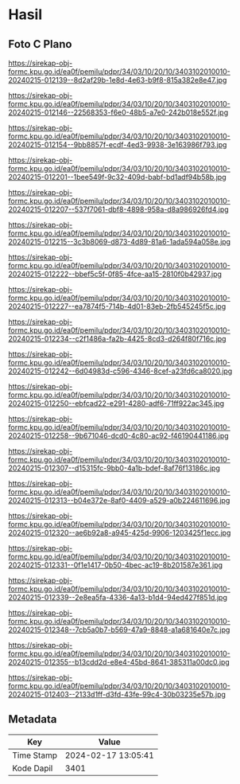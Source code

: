 # Hasil

## Foto C Plano

https://sirekap-obj-formc.kpu.go.id/ea0f/pemilu/pdpr/34/03/10/20/10/3403102010010-20240215-012139--8d2af29b-1e8d-4e63-b9f8-815a382e8e47.jpg

https://sirekap-obj-formc.kpu.go.id/ea0f/pemilu/pdpr/34/03/10/20/10/3403102010010-20240215-012146--22568353-f6e0-48b5-a7e0-242b018e552f.jpg

https://sirekap-obj-formc.kpu.go.id/ea0f/pemilu/pdpr/34/03/10/20/10/3403102010010-20240215-012154--9bb8857f-ecdf-4ed3-9938-3e163986f793.jpg

https://sirekap-obj-formc.kpu.go.id/ea0f/pemilu/pdpr/34/03/10/20/10/3403102010010-20240215-012201--1bee549f-9c32-409d-babf-bd1adf94b58b.jpg

https://sirekap-obj-formc.kpu.go.id/ea0f/pemilu/pdpr/34/03/10/20/10/3403102010010-20240215-012207--537f7061-dbf8-4898-958a-d8a986926fd4.jpg

https://sirekap-obj-formc.kpu.go.id/ea0f/pemilu/pdpr/34/03/10/20/10/3403102010010-20240215-012215--3c3b8069-d873-4d89-81a6-1ada594a058e.jpg

https://sirekap-obj-formc.kpu.go.id/ea0f/pemilu/pdpr/34/03/10/20/10/3403102010010-20240215-012222--bbef5c5f-0f85-4fce-aa15-2810f0b42937.jpg

https://sirekap-obj-formc.kpu.go.id/ea0f/pemilu/pdpr/34/03/10/20/10/3403102010010-20240215-012227--ea7874f5-714b-4d01-83eb-2fb545245f5c.jpg

https://sirekap-obj-formc.kpu.go.id/ea0f/pemilu/pdpr/34/03/10/20/10/3403102010010-20240215-012234--c2f1486a-fa2b-4425-8cd3-d264f80f716c.jpg

https://sirekap-obj-formc.kpu.go.id/ea0f/pemilu/pdpr/34/03/10/20/10/3403102010010-20240215-012242--6d04983d-c596-4346-8cef-a23fd6ca8020.jpg

https://sirekap-obj-formc.kpu.go.id/ea0f/pemilu/pdpr/34/03/10/20/10/3403102010010-20240215-012250--ebfcad22-e291-4280-adf6-71ff922ac345.jpg

https://sirekap-obj-formc.kpu.go.id/ea0f/pemilu/pdpr/34/03/10/20/10/3403102010010-20240215-012258--9b671046-dcd0-4c80-ac92-f46190441186.jpg

https://sirekap-obj-formc.kpu.go.id/ea0f/pemilu/pdpr/34/03/10/20/10/3403102010010-20240215-012307--d15315fc-9bb0-4a1b-bdef-8af76f13186c.jpg

https://sirekap-obj-formc.kpu.go.id/ea0f/pemilu/pdpr/34/03/10/20/10/3403102010010-20240215-012313--b04e372e-8af0-4409-a529-a0b224611696.jpg

https://sirekap-obj-formc.kpu.go.id/ea0f/pemilu/pdpr/34/03/10/20/10/3403102010010-20240215-012320--ae6b92a8-a945-425d-9906-1203425f1ecc.jpg

https://sirekap-obj-formc.kpu.go.id/ea0f/pemilu/pdpr/34/03/10/20/10/3403102010010-20240215-012331--0f1e1417-0b50-4bec-ac19-8b201587e361.jpg

https://sirekap-obj-formc.kpu.go.id/ea0f/pemilu/pdpr/34/03/10/20/10/3403102010010-20240215-012339--2e8ea5fa-4336-4a13-b1d4-94ed427f851d.jpg

https://sirekap-obj-formc.kpu.go.id/ea0f/pemilu/pdpr/34/03/10/20/10/3403102010010-20240215-012348--7cb5a0b7-b569-47a9-8848-a1a681640e7c.jpg

https://sirekap-obj-formc.kpu.go.id/ea0f/pemilu/pdpr/34/03/10/20/10/3403102010010-20240215-012355--b13cdd2d-e8e4-45bd-8641-385311a00dc0.jpg

https://sirekap-obj-formc.kpu.go.id/ea0f/pemilu/pdpr/34/03/10/20/10/3403102010010-20240215-012403--2133d1ff-d3fd-43fe-99c4-30b03235e57b.jpg


## Metadata

| Key        | Value               |
| ---------- | ------------------- |
| Time Stamp | 2024-02-17 13:05:41 |
| Kode Dapil | 3401                |



